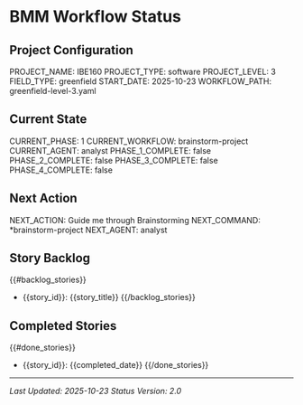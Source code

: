 # BMM Workflow Status

## Project Configuration

PROJECT_NAME: IBE160
PROJECT_TYPE: software
PROJECT_LEVEL: 3
FIELD_TYPE: greenfield
START_DATE: 2025-10-23
WORKFLOW_PATH: greenfield-level-3.yaml

## Current State

CURRENT_PHASE: 1
CURRENT_WORKFLOW: brainstorm-project
CURRENT_AGENT: analyst
PHASE_1_COMPLETE: false
PHASE_2_COMPLETE: false
PHASE_3_COMPLETE: false
PHASE_4_COMPLETE: false

## Next Action

NEXT_ACTION: Guide me through Brainstorming
NEXT_COMMAND: *brainstorm-project
NEXT_AGENT: analyst

## Story Backlog

{{#backlog_stories}}

- {{story_id}}: {{story_title}}
  {{/backlog_stories}}

## Completed Stories

{{#done_stories}}

- {{story_id}}: {{completed_date}}
  {{/done_stories}}

---

_Last Updated: 2025-10-23_
_Status Version: 2.0_